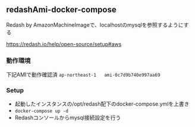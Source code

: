 ## redashAmi-docker-compose

Redash by AmazonMachineImageで、localhostのmysqlを参照するようにする

https://redash.io/help/open-source/setup#aws

### 動作環境
下記AMIで動作確認済
```ap-northeast-1	ami-0c7d9b740e997aa69```

### Setup
- 起動したインスタンスの/opt/redash配下のdocker-compose.ymlを上書き
- `docker-compose up -d`
- Redashコンソールからmysql接続設定を行う

